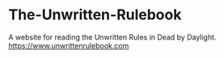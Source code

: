 # The-Unwritten-Rulebook
 
A website for reading the Unwritten Rules in Dead by Daylight.
<https://www.unwrittenrulebook.com>